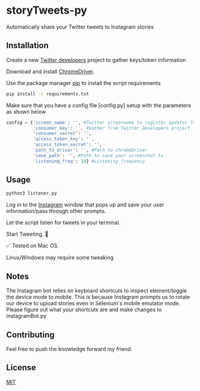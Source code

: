 # storyTweets-py

Automatically share your Twitter tweets to Instagram stories

## Installation

Create a new [Twitter developers](https://developer.twitter.com/en) project to gather keys/token information

Download and install [ChromeDriver](https://chromedriver.chromium.org/). 

Use the package manager [pip](https://pip.pypa.io/en/stable/) to install the script requirements

```bash
pip install -r requirements.txt
```

Make sure that you have a config file [config.py] setup with the parameters as shown below

```python
config = {'screen_name': '', #Twitter screenname to register updates for
          'consumer_key': '', #Gather from Twitter Developers project
          'consumer_secret': '', 
          'access_token_key': '', 
          'access_token_secret': '', 
          'path_to_driver': '', #Path to ChromeDriver
          'save_path': '', #Path to save your screenshot to
          'listening_freq': 10} #Listening frequency 

```

## Usage
```bash
python3 listener.py
```
Log in to the [Instagram](http://www.instagram.com) window that pops up and save your user information/pass through other prompts.

Let the script listen for tweets in your terminal.

Start Tweeting. 🥴

✅ Tested on Mac OS.

Linux/Windows may require some tweaking

## Notes
The Instagram bot relies on keyboard shortcuts to inspect element/toggle the device mode to mobile. This is because Instagram prompts us to rotate our device to upload stories even in Selenium's mobile emulator mode. Please figure out what your shortcuts are and make changes to instagramBot.py  

## Contributing
Feel free to push the knowledge forward my friend.

## License
[MIT](https://choosealicense.com/licenses/mit/)
